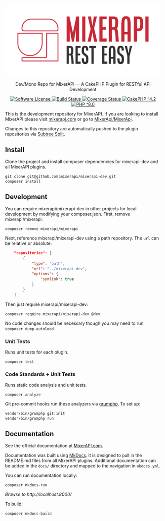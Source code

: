 ![Logo](./assets/mixerapi.svg#gh-light-mode-only)

<p align="center">
    Dev/Mono Repo for MixerAPI &mdash; A CakePHP Plugin for RESTful API Development
</p>
<p align="center">
    <a href="LICENSE.txt" target="_blank">
        <img alt="Software License" src="https://img.shields.io/badge/license-MIT-brightgreen.svg?style=flat-square">
    </a>
    <a href="https://github.com/mixerapi/mixerapi-dev/actions?query=workflow%3ABuild" target="_blank">
        <img alt="Build Status" src="https://github.com/mixerapi/mixerapi-dev/workflows/Build/badge.svg?branch=master">
    </a>
    <a href="https://coveralls.io/github/mixerapi/mixerapi-dev?branch=master" target="_blank">
        <img alt="Coverage Status" src="https://coveralls.io/repos/github/mixerapi/mixerapi-dev/badge.svg?branch=master">
    </a>
    <a href="https://book.cakephp.org/4/en/index.html">
        <img alt="CakePHP ^4.2" src="https://img.shields.io/badge/cakephp-^4.2-red?logo=cakephp">
    </a>
    <a href="https://php.net/" target="_blank">
        <img alt="PHP ^8.0" src="https://img.shields.io/badge/php-^8.0-8892BF.svg?logo=php">
    </a>
</p>

This is the development repository for MixerAPI. If you are looking to install MixerAPI please visit
[mixerapi.com](https://mixerapi.com/) or go to [MixerApi/MixerApi](https://github.com/mixerapi/mixerapi).

Changes to this repository are automatically pushed to the plugin repositories via
[Subtree Split](https://www.subtreesplit.com/).

## Install

Clone the project and install composer dependencies for mixerapi-dev and all MixerAPI plugins.

```console
git clone git@github.com:mixerapi/mixerapi-dev.git
composer install
```

## Development

You can require mixerapi/mixerapi-dev in other projects for local development by modifying your composer.json. First,
remove mixerapi/mixerapi:

```console
composer remove mixerapi/mixerapi
```

Next, reference mixerapi/mixerapi-dev using a path repository. The `url` can be relative or absolute:

```json
    "repositories": [
        {
            "type": "path",
            "url": "../mixerapi-dev",
            "options": {
                "symlink": true
            }
        }
    ]
```

Then just require mixerapi/mixerapi-dev:

```console
composer require mixerapi/mixerapi-dev @dev
```

No code changes should be necessary though you may need to run `composer dump-autoload`.

### Unit Tests

Runs unit tests for each plugin.

```console
composer test
```

### Code Standards + Unit Tests

Runs static code analysis and unit tests.

```console
composer analyze
```

Git pre-commit hooks run these analyzers via [grumphp](https://github.com/phpro/grumphp). To set up:

```console
vendor/bin/grumphp git:init
vendor/bin/grumphp run
```

## Documentation

See the official documentation at [MixerAPI.com](https://mixerapi.com).

Documentation was built using [MkDocs](https://squidfunk.github.io/mkdocs-material/). It is designed to pull in the
README.md files from all MixerAPI plugins. Additional documentation can be added in the `docs/` directory and mapped
to the navigation in `mkdocs.yml`.

You can run documentation locally:

```console
composer mkdocs-run
```

_Browse to http://localhost:8000/_

To build:

```console
composer mkdocs-build
```

